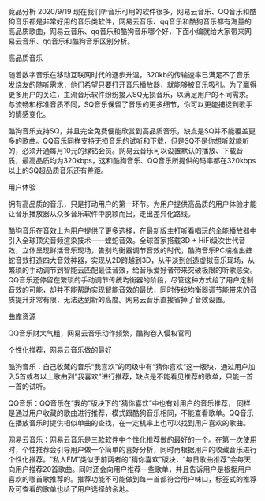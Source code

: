 竟品分析    2020/9/19
现在我们听音乐可用的软件很多，网易云音乐、QQ音乐和酷狗音乐都是非常好用的音乐类软件，网易云音乐、qq音乐和酷狗音乐都有海量的高品质歌曲，网易云音乐、qq音乐和酷狗音乐哪个好，下面小编就给大家带来网易云音乐、qq音乐和酷狗音乐区别分析。

高品质音乐

随着数字音乐在移动互联网时代的逐步升温，320kb的传输速率已满足不了音乐发烧友的随听需求，他们希望只要打开音乐播放器，就能够被音乐吸引。为了赢得更多用户的关注，主流音乐软件纷纷接入SQ无损音乐，以满足用户的不同需求。与流畅和标准音质不同，SQ音乐保留了音乐的更多细节，你可以更能捕捉到歌手的情感变化。

酷狗音乐支持SQ，并且完全免费便能欣赏到高品质音乐，缺点是SQ并不能覆盖更多的歌曲。QQ音乐同样支持无损音乐的试听和下载，但是SQ不是你想听就能听的，必须开通每月10元的绿钻会员。网易云音乐可以设置默认的播放、下载音质，最高品质均为320kbps，这和酷狗音乐、QQ音乐所提供的码率都在320kbps以上的SQ超品质音乐还有差距。

用户体验

拥有高品质的音乐，只是打动用户的第一环节。为用户提供高品质的用户体验才能让音乐播放器从众多音乐软件中脱颖而出，走出差异化路线。

酷狗音乐在音效上为用户提供了更多选择，在最新版主打听看唱玩的全能播放器中引入全球顶尖音频渲染技术——蝰蛇音效。全球首家搭载3D + HiFi级次世代音效，立体呈现鲜活音乐现场，告别均衡器调节音效的时代，酷狗音乐PC端推出蝰蛇音效打造四大音效神器，实现从2D跨越到3D，从平淡到创造虚拟音乐现场，从繁琐的手动调节到智能云匹配最佳音效，给音乐爱好者带来突破极限的听歌感受。QQ音乐还停留在繁琐的手动调节传统均衡器的阶段，尽管这种方式给了用户定制音效的可能，却并不能帮助实现智能音效的最优，同时传统均衡器调节能带来的音质提升非常有限，无法达到新的高度。网易云音乐直接省掉了音效设置。

曲库资源

QQ音乐财大气粗，网易云音乐动作频繁，酷狗卷入侵权官司

个性化推荐，网易云音乐做的最好

酷狗音乐：自己收藏的音乐“我喜欢”的同级中有“猜你喜欢“这一版块，通过用户加入5首或者以上歌曲到”我喜欢”进行推荐，缺点是不能看见推荐的歌单，只能一首一首的试听。

QQ音乐：QQ音乐在“我的”版块下的“猜你喜欢”中也有对用户的音乐推荐， 同样是通过用户收藏的歌曲进行推荐，模式跟酷狗音乐相同，不能查看歌单。QQ音乐在播放音乐时提供相似单曲的查找，在一定机率上也可以找到用户喜欢的歌曲。

网易云音乐：网易云音乐是三款软件中个性化推荐做的最好的一个。在第一次使用时，个性推荐会引导用户做一个简单的喜好分析，同时再根据用户的收藏音乐进行个性化推荐。“私人FM”类似于前两者的“猜你喜欢”版块，“每日歌曲推荐”会每天向用户推荐20首歌曲。同时还会向用户推荐一些歌单，并且告诉用户是根据用户喜欢的哪首歌推荐的。推荐功能不可能做到每一首都符合用户味口，标签式的推荐及可查看的歌单也给了用户选择的余地。
